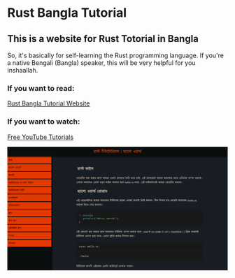# Rust Bangla Tutorial

## This is a website for Rust Totorial in Bangla

So, it's basically for self-learning the Rust programming language. If you're a native Bengali (Bangla) speaker, this will be very helpful for you inshaallah.

### If you want to read:
[Rust Bangla Tutorial Website](https://tahmidrzishan.github.io/rust.bangla/)

### If you want to watch:
[Free YouTube Tutorials](https://www.youtube.com/@tahmidrzishan)

![a rust.bangla page](images/readme.png)
